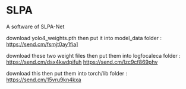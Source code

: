 # SLPA

A software of SLPA-Net 

download yolo4_weights.pth then put it into model_data folder : https://send.cm/fsmjt0ay1fia]

download these two weight files then put them into logfocaleca folder : https://send.cm/dsx4kwdpifuh https://send.cm/lzc9cf869phv

download this then put them into torch/lib folder : https://send.cm/15vru9kn4kxa
